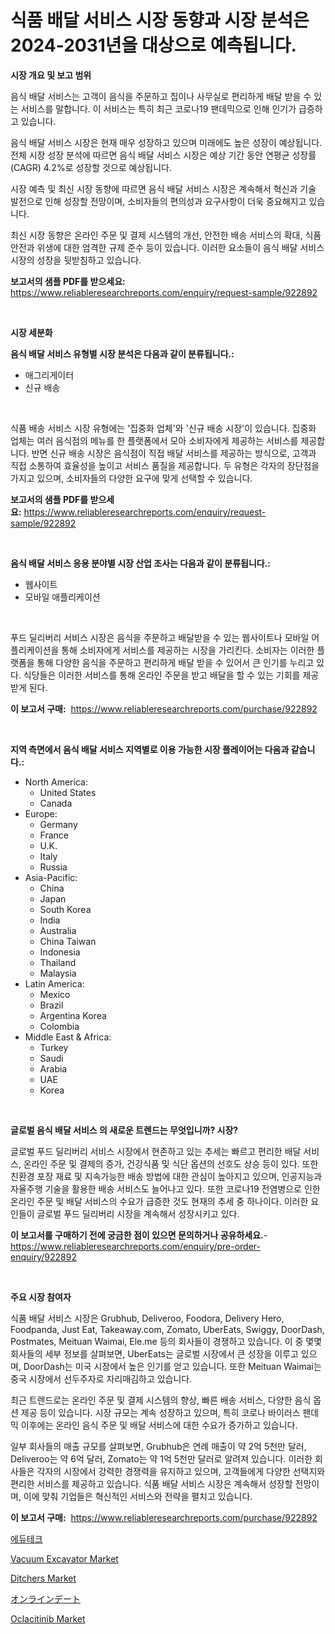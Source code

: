 <p><h1>식품 배달 서비스 시장 동향과 시장 분석은 2024-2031년을 대상으로 예측됩니다.</h1></p><p><strong>시장 개요 및 보고 범위</strong></p>
<p><p>음식 배달 서비스는 고객이 음식을 주문하고 집이나 사무실로 편리하게 배달 받을 수 있는 서비스를 말합니다. 이 서비스는 특히 최근 코로나19 팬데믹으로 인해 인기가 급증하고 있습니다. </p><p>음식 배달 서비스 시장은 현재 매우 성장하고 있으며 미래에도 높은 성장이 예상됩니다. 전체 시장 성장 분석에 따르면 음식 배달 서비스 시장은 예상 기간 동안 연평균 성장률(CAGR) 4.2%로 성장할 것으로 예상됩니다. </p><p>시장 예측 및 최신 시장 동향에 따르면 음식 배달 서비스 시장은 계속해서 혁신과 기술 발전으로 인해 성장할 전망이며, 소비자들의 편의성과 요구사항이 더욱 중요해지고 있습니다.</p><p>최신 시장 동향은 온라인 주문 및 결제 시스템의 개선, 안전한 배송 서비스의 확대, 식품 안전과 위생에 대한 엄격한 규제 준수 등이 있습니다. 이러한 요소들이 음식 배달 서비스 시장의 성장을 뒷받침하고 있습니다.</p></p>
<p><strong>보고서의 샘플 PDF를 받으세요:</strong> <a href="https://www.reliableresearchreports.com/enquiry/request-sample/922892">https://www.reliableresearchreports.com/enquiry/request-sample/922892</a></p>
<p>&nbsp;</p>
<p><strong>시장 세분화</strong></p>
<p><strong>음식 배달 서비스 유형별 시장 분석은 다음과 같이 분류됩니다.:</strong></p>
<p><ul><li>애그리게이터</li><li>신규 배송</li></ul></p>
<p>&nbsp;</p>
<p><p>식품 배송 서비스 시장 유형에는 '집중화 업체'와 '신규 배송 시장'이 있습니다. 집중화 업체는 여러 음식점의 메뉴를 한 플랫폼에서 모아 소비자에게 제공하는 서비스를 제공합니다. 반면 신규 배송 시장은 음식점이 직접 배달 서비스를 제공하는 방식으로, 고객과 직접 소통하여 효율성을 높이고 서비스 품질을 제공합니다. 두 유형은 각자의 장단점을 가지고 있으며, 소비자들의 다양한 요구에 맞게 선택할 수 있습니다.</p></p>
<p><strong>보고서의 샘플 PDF를 받으세요:</strong>&nbsp;<a href="https://www.reliableresearchreports.com/enquiry/request-sample/922892">https://www.reliableresearchreports.com/enquiry/request-sample/922892</a></p>
<p>&nbsp;</p>
<p><strong> 음식 배달 서비스 응용 분야별 시장 산업 조사는 다음과 같이 분류됩니다.:</strong></p>
<p><ul><li>웹사이트</li><li>모바일 애플리케이션</li></ul></p>
<p>&nbsp;</p>
<p><p>푸드 딜리버리 서비스 시장은 음식을 주문하고 배달받을 수 있는 웹사이트나 모바일 어플리케이션을 통해 소비자에게 서비스를 제공하는 시장을 가리킨다. 소비자는 이러한 플랫폼을 통해 다양한 음식을 주문하고 편리하게 배달 받을 수 있어서 큰 인기를 누리고 있다. 식당들은 이러한 서비스를 통해 온라인 주문을 받고 배달을 할 수 있는 기회를 제공받게 된다.</p></p>
<p><strong>이 보고서 구매:</strong>&nbsp; <a href="https://www.reliableresearchreports.com/purchase/922892">https://www.reliableresearchreports.com/purchase/922892</a></p>
<p>&nbsp;</p>
<p><strong>지역 측면에서 음식 배달 서비스 지역별로 이용 가능한 시장 플레이어는 다음과 같습니다.:</strong></p>
<p><ul>
    <li>
        North America:
        <ul>
            <li>United States</li>
            <li>Canada</li>
        </ul>
    </li>
    <li>
        Europe:
        <ul>
            <li>Germany</li>
            <li>France</li>
            <li>U.K.</li>
            <li>Italy</li>
            <li>Russia</li>
        </ul>
    </li>
    <li>
        Asia-Pacific:
        <ul>
            <li>China</li>
            <li>Japan</li>
            <li>South Korea</li>
            <li>India</li>
            <li>Australia</li>
            <li>China Taiwan</li>
            <li>Indonesia</li>
            <li>Thailand</li>
            <li>Malaysia</li>
        </ul>
    </li>
    <li>
        Latin America:
        <ul>
            <li>Mexico</li>
            <li>Brazil</li>
            <li>Argentina Korea</li>
            <li>Colombia</li>
        </ul>
    </li>
    <li>
        Middle East & Africa:
        <ul>
            <li>Turkey</li>
            <li>Saudi</li>
            <li>Arabia</li>
            <li>UAE</li>
            <li>Korea</li>
        </ul>
    </li>
    </ul></p>
<p>&nbsp;</p>
<p><strong>글로벌 음식 배달 서비스 의 새로운 트렌드는 무엇입니까? 시장?</strong></p>
<p><p>글로벌 푸드 딜리버리 서비스 시장에서 현존하고 있는 추세는 빠르고 편리한 배달 서비스, 온라인 주문 및 결제의 증가, 건강식품 및 식단 옵션의 선호도 상승 등이 있다. 또한 친환경 포장 재료 및 지속가능한 배송 방법에 대한 관심이 높아지고 있으며, 인공지능과 자율주행 기술을 활용한 배송 서비스도 늘어나고 있다. 또한 코로나19 전염병으로 인한 온라인 주문 및 배달 서비스의 수요가 급증한 것도 현재의 추세 중 하나이다. 이러한 요인들이 글로벌 푸드 딜리버리 시장을 계속해서 성장시키고 있다.</p></p>
<p><strong>이 보고서를 구매하기 전에 궁금한 점이 있으면 문의하거나 공유하세요.</strong>- <a href="https://www.reliableresearchreports.com/enquiry/pre-order-enquiry/922892">https://www.reliableresearchreports.com/enquiry/pre-order-enquiry/922892</a></p>
<p>&nbsp;</p>
<p><strong>주요 시장 참여자</strong></p>
<p><p>식품 배달 서비스 시장은 Grubhub, Deliveroo, Foodora, Delivery Hero, Foodpanda, Just Eat, Takeaway.com, Zomato, UberEats, Swiggy, DoorDash, Postmates, Meituan Waimai, Ele.me 등의 회사들이 경쟁하고 있습니다. 이 중 몇몇 회사들의 세부 정보를 살펴보면, UberEats는 글로벌 시장에서 큰 성장을 이루고 있으며, DoorDash는 미국 시장에서 높은 인기를 얻고 있습니다. 또한 Meituan Waimai는 중국 시장에서 선두주자로 자리매김하고 있습니다.</p><p>최근 트렌드로는 온라인 주문 및 결제 시스템의 향상, 빠른 배송 서비스, 다양한 음식 옵션 제공 등이 있습니다. 시장 규모는 계속 성장하고 있으며, 특히 코로나 바이러스 팬데믹 이후에는 온라인 음식 주문 및 배달 서비스에 대한 수요가 증가하고 있습니다.</p><p>일부 회사들의 매출 규모를 살펴보면, Grubhub은 연례 매출이 약 2억 5천만 달러, Deliveroo는 약 6억 달러, Zomato는 약 1억 5천만 달러로 알려져 있습니다. 이러한 회사들은 각자의 시장에서 강력한 경쟁력을 유지하고 있으며, 고객들에게 다양한 선택지와 편리한 서비스를 제공하고 있습니다. 식품 배달 서비스 시장은 계속해서 성장할 전망이며, 이에 맞춰 기업들은 혁신적인 서비스와 전략을 펼치고 있습니다.</p></p>
<p><strong>이 보고서 구매:</strong>&nbsp;&nbsp;<a href="https://www.reliableresearchreports.com/purchase/922892">https://www.reliableresearchreports.com/purchase/922892</a></p>
<p><p><a href="https://github.com/sougarounis/Market-Research-Report-List-2/blob/main/3281263182552.md">에듀테크</a></p><p><a href="https://issuu.com/reportprime-2/docs/vacuum-excavator-market-size-2030.pptx">Vacuum Excavator Market</a></p><p><a href="https://issuu.com/reportprime-2/docs/ditchers-market-size-2030.pptx">Ditchers Market</a></p><p><a href="https://github.com/lababdou/Market-Research-Report-List-2/blob/main/9620025182556.md">オンラインデート</a></p><p><a href="https://github.com/FassouRP/Market-Research-Report-List-3/blob/main/oclacitinib-market.md">Oclacitinib Market</a></p></p>
